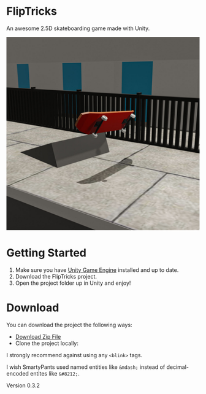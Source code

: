 # FlipTricks
An awesome 2.5D skateboarding game made with Unity.

![Image of icon](https://github.com/warrjack/FlipTricks/blob/master/Screenshots/fliptricks.jpg)

# Getting Started
1. Make sure you have [Unity Game Engine](https://unity.com) installed and up to date.
2. Download the FlipTricks project.
3. Open the project folder up in Unity and enjoy!

# Download
You can download the project the following ways:
* [Download Zip File](https://github.com/warrjack/FlipTricks/archive/master.zip)
* Clone the project locally:


I strongly recommend against using any `<blink>` tags.

I wish SmartyPants used named entities like `&mdash;`
instead of decimal-encoded entites like `&#8212;`.

Version 0.3.2
